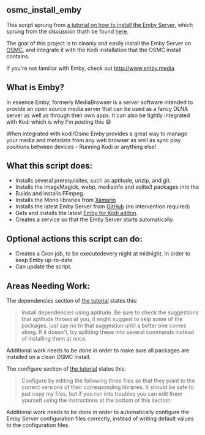## osmc_install_emby
This script sprung from [a tutorial on how to install the Emby Server](https://discourse.osmc.tv/t/howto-install-emby-server-broken/6364), which sprung from the discussion thath be found [here](https://discourse.osmc.tv/t/emby-server-osmc-on-rpi2/6274).

The goal of this project is to cleanly and easily install the Emby Server on [OSMC](http://osmc.tv), and integrate it with the Kodi installation that the OSMC install contains.

If you're not familiar with Emby, check out http://www.emby.media

## What is Emby?
In essence Emby, formerly MediaBrowser is a server software intended to provide an open source media server that can be used as a fancy DLNA server as well as through their own apps. It can also be tightly integrated with Kodi which is why I'm posting this :smile:

When integrated with kodi/Osmc Emby provides a great way to manage your media and metadata from any web browser as well as sync play positions between devices - Running Kodi or anything else!

## What this script does:
+ Installs several prerequisites, such as aptitude, unzip, and git.
+ Installs the ImageMagick, webp, mediainfo and sqlite3 packages into the 
+ Builds and installs FFmpeg.
+ Installs the Mono libraries from [Xamarin](https://www.xamarin.com/)
+ Installs the latest Emby Server from [GitHub](https://github.com/MediaBrowser/Emby/releases/latest) (no intervention required)
+ Gets and installs the latest [Emby for Kodi addon](http://kodi.wiki/view/Add-on:Emby_for_Kodi).
+ Creates a service so that the Emby Server starts automatically.

## Optional actions this script can do:
+ Creates a Cron job, to be executedevery night at midnight, in order to keep Emby up-to-date.
+ Can update the script.

## Areas Needing Work:
The dependencies section of [the tutorial](https://discourse.osmc.tv/t/howto-install-emby-server-broken/6364) states this:
> Install dependencies using aptitude. Be sure to check the suggestions that aptitude throws at you, it might suggest to skip some of the packages, just say no to that suggestion until a better one comes along. If it doesn't, try splitting these into several commands instead of installing them at once.

Additional work needs to be done in order to make sure all packages are installed on a clean OSMC install.

The configure section of [the tutorial](https://discourse.osmc.tv/t/howto-install-emby-server-broken/6364) states this:
> Configure by editing the following three files so that they point to the correct versions of their corresponding libraries. It should be safe to just copy my files, but if you run into troubles you can edit them yourself using the instructions at the bottom of this section:

Additional work needs to be done in order to automatically configure the Emby Server configuration files correctly, instead of writing default values to the configuration files.
